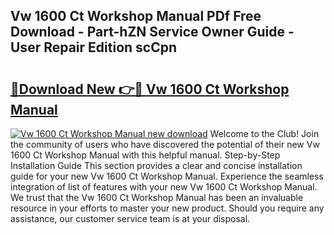 ## Vw 1600 Ct Workshop Manual PDf Free Download - Part-hZN Service Owner Guide - User Repair Edition scCpn

# <h2><a href="http://bc91566.oget.top/?id=Vw+1600+Ct+Workshop+Manual">🔗Download New 👉🔴 Vw 1600 Ct Workshop Manual</a></h2>

[![Vw 1600 Ct Workshop Manual new download](https://i.imgur.com/5g1atiW.png)](http://bc91566.oget.top/?id=Vw+1600+Ct+Workshop+Manual)
Welcome to the Club! Join the community of users who have discovered the potential of their new Vw 1600 Ct Workshop Manual with this helpful manual. Step-by-Step Installation Guide This section provides a clear and concise installation guide for your new Vw 1600 Ct Workshop Manual. Experience the seamless integration of list of features with your new Vw 1600 Ct Workshop Manual. We trust that the Vw 1600 Ct Workshop Manual has been an invaluable resource in your efforts to master your new product. Should you require any assistance, our customer service team is at your disposal.

